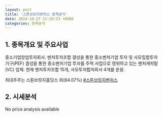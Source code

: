 ```yaml
---
layout: post
title: '스톤브릿지벤처스 종목분석'
date: 2024-10-27 21:20:23 +0900
categories: 종목분석
---
```


## 1. 종목개요 및 주요사업

중소기업창업투자회사. 벤처투자조합 결성을 통한 중소벤처기업 투자 및 사모집합투자기구(PEF) 결성을 통한 중소벤처기업 투자를 주력 사업으로 영위하고 있는 벤처캐피탈(VC) 업체. 현재 벤처투자조합 15개, 사모투자합자회사 4개를 운용.

최대주주는 스톤브릿지홀딩스 외(64.07%)
[#스톤브릿지벤처스](#)

## 2. 시세분석

No price analysis available
